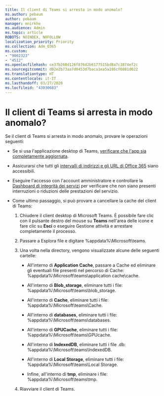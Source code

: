 ```yaml
---
title: Il client di Teams si arresta in modo anomalo?
ms.author: pebaum
author: pebaum
manager: mnirkhe
ms.audience: Admin
ms.topic: article
ROBOTS: NOINDEX, NOFOLLOW
localization_priority: Priority
ms.collection: Adm_O365
ms.custom:
- "9002323"
- "4512"
ms.openlocfilehash: ce37b260d126f876d2b6177515bd8a7c3874ef2c
ms.sourcegitcommit: d02e2b73aa7d0453d7baca1ea5a186cf6081d022
ms.translationtype: HT
ms.contentlocale: it-IT
ms.lasthandoff: 03/27/2020
ms.locfileid: "43030683"
---
```

# <a name="teams-client-crashing"></a>Il client di Teams si arresta in modo anomalo?

Se il client di Teams si arresta in modo anomalo, provare le operazioni seguenti:

- Se si usa l'applicazione desktop di Teams, [verificare che l'app sia completamente aggiornata](https://support.office.com/article/Update-Microsoft-Teams-535a8e4b-45f0-4f6c-8b3d-91bca7a51db1).

- Assicurarsi che tutti gli [intervalli di indirizzi e gli URL di Office 365](https://docs.microsoft.com/microsoftteams/connectivity-issues) siano accessibili.

- Eseguire l'accesso con l'account amministratore e controllare la [Dashboard di integrità dei servizi](https://docs.microsoft.com/office365/enterprise/view-service-health) per verificare che non siano presenti interruzioni o riduzioni delle prestazioni del servizio.

 - Come ultimo passaggio, si può provare a cancellare la cache del client di Teams:

    1.  Chiudere il client desktop di Microsoft Teams. È possibile fare clic con il pulsante destro del mouse su **Teams** nell'area delle icone e fare clic su **Esci** o eseguire Gestione attività e arrestare completamente il processo.

    2.  Passare a Esplora file e digitare %appdata%\Microsoft\teams.

    3.  Una volta nella directory, vengono visualizzate alcune delle seguenti cartelle:

         - All'interno di **Application Cache**, passare a Cache ed eliminare gli eventuali file presenti nel percorso di Cache: %appdata%\Microsoft\teams\application cache\cache.

        - All'interno di **Blob_storage**, eliminare tutti i file: %appdata%\Microsoft\teams\blob_storage.

        - All'interno di **Cache**, eliminare tutti i file: %appdata%\Microsoft\teams\Cache.

        - All'interno di **databases**, eliminare tutti i file: %appdata%\Microsoft\teams\databases.

        - All'interno di **GPUCache**, eliminare tutti i file: %appdata%\Microsoft\teams\GPUcache.

        - All'interno di **IndexedDB**, eliminare tutti i file .db: %appdata%\Microsoft\teams\IndexedDB.

        - All'interno di **Local Storage**, eliminare tutti i file: %appdata%\Microsoft\teams\Local Storage.

        - Infine, all'interno di **tmp**, eliminare i file: %appdata%\Microsoft\teams\tmp.

    4. Riavviare il client di Teams.
